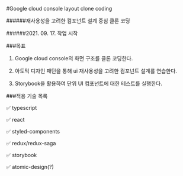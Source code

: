 #Google cloud console layout clone coding

######재사용성을 고려한 컴포넌트 설계 중심 클론 코딩

######2021. 09. 17. 작업 시작

###목표

1. Google cloud console의 화면 구조를 클론 코딩한다.

2. 아토믹 디자인 패턴을 통해 ui 재사용성을 고려한 컴포넌트 설계를 연습한다.

3. Storybook을 활용하여 단위 UI 컴포넌트에 대한 테스트를 실행한다.


###적용 기술 목록

✅ typescript

✅ react

✅ styled-components

✅ redux/redux-saga

✅ storybook

✅ atomic-design(?)
